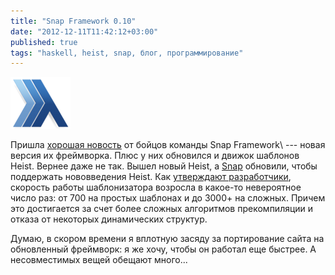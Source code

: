 ```yaml
---
title: "Snap Framework 0.10"
date: "2012-12-11T11:42:12+03:00"
published: true
tags: "haskell, heist, snap, блог, программирование"
---
```


![](/images/snap-framework-logo-small.png "Snap Framework Logo")

Пришла [хорошая новость](http://snapframework.com/blog/2012/12/10/snap-0.10-released) от бойцов команды
Snap Framework\ --- новая версия их фреймворка. Плюс у них обновился и движок шаблонов Heist. Вернее даже не так.
Вышел новый Heist, а [Snap](http://snapframework.com/) обновили, чтобы поддержать нововведения Heist.
Как [утверждают разработчики](http://snapframework.com/blog/2012/12/9/heist-0.10-released), скорость работы
шаблонизатора возросла в какое-то невероятное число раз: от 700 на простых шаблонах и до 3000+ на сложных. Причем это
достигается за счет более сложных алгоритмов прекомпиляции и отказа от некоторых динамических структур.

Думаю, в скором времени я вплотную засяду за портирование сайта на обновленный фреймворк: я же хочу, чтобы он работал
еще быстрее. А несовместимых вещей обещают много...
